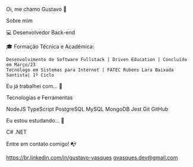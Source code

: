 
Oi, me chamo Gustavo 👋

Sobre mim

💻 Desenvolvedor Back-end

🎓 Formação Técnica e Acadêmica:

    Desenvolvimento de Software Fullstack | Driven Education | Concluído em Março/23
    Tecnólogo em Sistemas para Internet | FATEC Rubens Lara Baixada Santista| 1º Ciclo

Eu já trabalhei com... 🔧

Tecnologias e Ferramentas

NodeJS TypeScript PostgreSQL MySQL MongoDB Jest Git GitHub

Eu estou estudando... 🧩

C#
.NET

Entre em contato comigo! 📭

https://br.linkedin.com/in/gustavo-vasques
gvasques.dev@gmail.com
